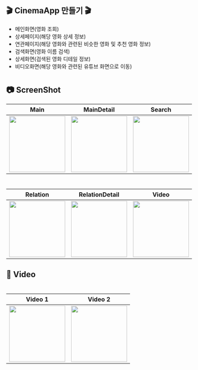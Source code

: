 ## 🎬 CinemaApp 만들기 🎬
- 메인화면(영화 조회)
- 상세페이지(해당 영화 상세 정보)
- 연관페이지(해당 영화와 관련된 비슷한 영화 및 추천 영화 정보)
- 검색화면(영화 이름 검색)
- 상세화면(검색된 영화 디테일 정보)
- 비디오화면(해당 영화와 관련된 유튜브 화면으로 이동)
#
## 📷 ScreenShot
|Main|MainDetail|Search|
|:-:|:-:|:-:|
|<img src="https://github.com/yeggrrr/YegrCinemaEX/assets/161591832/5bc2d64d-a19d-430f-b575-b7959e2dc2fe" width="150"/>|<img src="https://github.com/yeggrrr/YegrCinemaEX/assets/161591832/2b3305df-af3f-4712-9b83-737d3d93bbc3" width="150"/>|<img src="https://github.com/yeggrrr/YegrCinemaEX/assets/161591832/f1bb9c15-f33c-44e0-8d77-f81e924496b2" width="150"/>|<img src="" width="150"/>|
#
|Relation|RelationDetail|Video|
|:-:|:-:|:-:|
|<img src="https://github.com/yeggrrr/YegrCinemaEX/assets/161591832/069a3bea-11d8-4ef2-9e68-5d797dc064e3" width="150"/>|<img src="https://github.com/yeggrrr/YegrCinemaEX/assets/161591832/edc42157-3726-4020-9561-db0f62a56890" width="150"/>|<img src="https://github.com/yeggrrr/YegrCinemaEX/assets/161591832/85259755-96ad-42f6-892d-63d30cde7e27" width="150"/>|
## 🎥 Video
#
|Video 1|Video 2|
|:-:|:-:|
|<img src="https://github.com/yeggrrr/YegrCinemaEX/assets/161591832/b7673d49-a0a7-46cf-8f7a-0ebe34b1d6c2" width="150"/>|<img src="https://github.com/yeggrrr/YegrCinemaEX/assets/161591832/67fe71a8-9a29-418e-ab6b-c487f5c411cb" width="150"/>|
